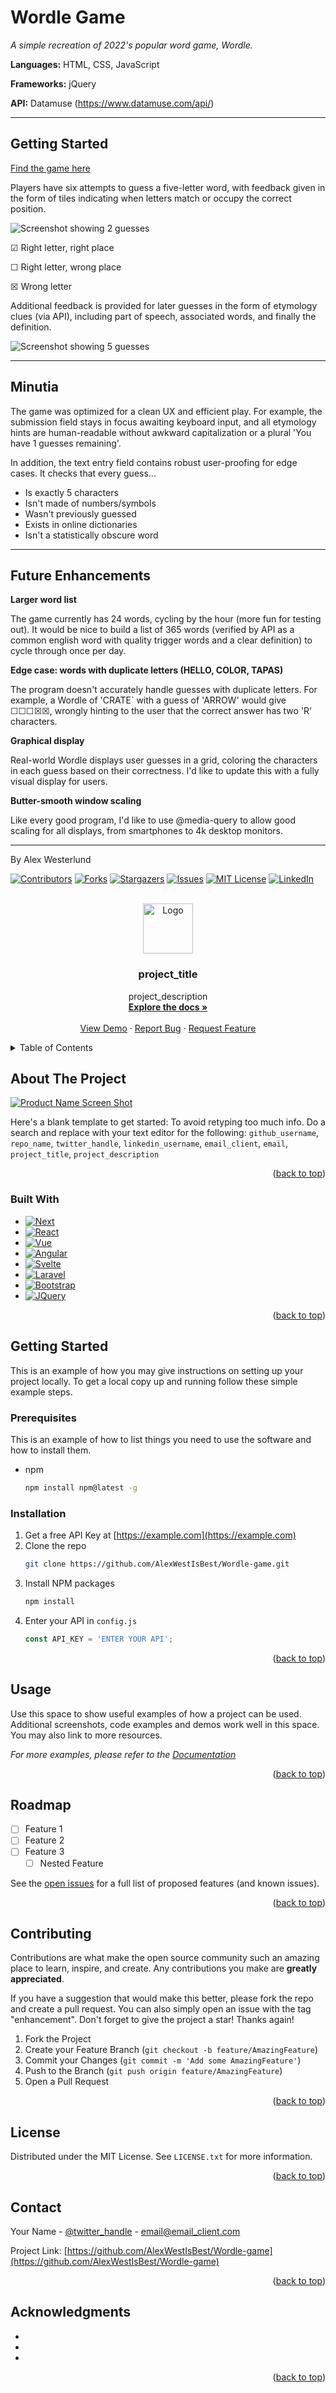 # Wordle Game

*A simple recreation of 2022's popular word game, Wordle.*

**Languages:** HTML, CSS, JavaScript

**Frameworks:** jQuery

**API:** Datamuse (https://www.datamuse.com/api/)

---

## Getting Started

[Find the game here](https://alexwestisbest.github.io/Wordle-game/)

Players have six attempts to guess a five-letter word, with feedback given in the form of tiles indicating when letters match or occupy the correct position.

![Screenshot showing 2 guesses](https://i.imgur.com/TfxK3Y1.png)

☑ Right letter, right place

☐ Right letter, wrong place

☒ Wrong letter

Additional feedback is provided for later guesses in the form of etymology clues (via API), including part of speech, associated words, and finally the definition.

![Screenshot showing 5 guesses](https://i.imgur.com/f5CgpwU.png)

---

## Minutia

The game was optimized for a clean UX and efficient play. For example, the submission field stays in focus awaiting keyboard input, and all etymology hints are human-readable without awkward capitalization or a plural 'You have 1 guesses remaining'.

In addition, the text entry field contains robust user-proofing for edge cases. It checks that every guess...

- Is exactly 5 characters
- Isn't made of numbers/symbols
- Wasn't previously guessed
- Exists in online dictionaries
- Isn't a statistically obscure word

---

## Future Enhancements

**Larger word list**

The game currently has 24 words, cycling by the hour (more fun for testing out). It would be nice to build a list of 365 words (verified by API as a common english word with quality trigger words and a clear definition) to cycle through once per day.

**Edge case: words with duplicate letters (HELLO, COLOR, TAPAS)**

The program doesn't accurately handle guesses with duplicate letters. For example, a Wordle of 'CRATE` with a guess of 'ARROW' would give ☐☐☐☒☒, wrongly hinting to the user that the correct answer has two 'R' characters.

**Graphical display**

Real-world Wordle displays user guesses in a grid, coloring the characters in each guess based on their correctness. I'd like to update this with a fully visual display for users.

**Butter-smooth window scaling**

Like every good program, I'd like to use @media-query to allow good scaling for all displays, from smartphones to 4k desktop monitors.

---

By Alex Westerlund






[![Contributors][contributors-shield]][contributors-url]
[![Forks][forks-shield]][forks-url]
[![Stargazers][stars-shield]][stars-url]
[![Issues][issues-shield]][issues-url]
[![MIT License][license-shield]][license-url]
[![LinkedIn][linkedin-shield]][linkedin-url]



<!-- PROJECT LOGO -->
<br />
<div align="center">
  <a href="https://github.com/AlexWestIsBest/Wordle-game">
    <img src="images/logo.png" alt="Logo" width="80" height="80">
  </a>

<h3 align="center">project_title</h3>

  <p align="center">
    project_description
    <br />
    <a href="https://github.com/AlexWestIsBest/Wordle-game"><strong>Explore the docs »</strong></a>
    <br />
    <br />
    <a href="https://github.com/AlexWestIsBest/Wordle-game">View Demo</a>
    ·
    <a href="https://github.com/AlexWestIsBest/Wordle-game/issues">Report Bug</a>
    ·
    <a href="https://github.com/AlexWestIsBest/Wordle-game/issues">Request Feature</a>
  </p>
</div>



<!-- TABLE OF CONTENTS -->
<details>
  <summary>Table of Contents</summary>
  <ol>
    <li>
      <a href="#about-the-project">About The Project</a>
      <ul>
        <li><a href="#built-with">Built With</a></li>
      </ul>
    </li>
    <li>
      <a href="#getting-started">Getting Started</a>
      <ul>
        <li><a href="#prerequisites">Prerequisites</a></li>
        <li><a href="#installation">Installation</a></li>
      </ul>
    </li>
    <li><a href="#usage">Usage</a></li>
    <li><a href="#roadmap">Roadmap</a></li>
    <li><a href="#contributing">Contributing</a></li>
    <li><a href="#license">License</a></li>
    <li><a href="#contact">Contact</a></li>
    <li><a href="#acknowledgments">Acknowledgments</a></li>
  </ol>
</details>



<!-- ABOUT THE PROJECT -->
## About The Project

[![Product Name Screen Shot][product-screenshot]](https://example.com)

Here's a blank template to get started: To avoid retyping too much info. Do a search and replace with your text editor for the following: `github_username`, `repo_name`, `twitter_handle`, `linkedin_username`, `email_client`, `email`, `project_title`, `project_description`

<p align="right">(<a href="#readme-top">back to top</a>)</p>



### Built With

* [![Next][Next.js]][Next-url]
* [![React][React.js]][React-url]
* [![Vue][Vue.js]][Vue-url]
* [![Angular][Angular.io]][Angular-url]
* [![Svelte][Svelte.dev]][Svelte-url]
* [![Laravel][Laravel.com]][Laravel-url]
* [![Bootstrap][Bootstrap.com]][Bootstrap-url]
* [![JQuery][JQuery.com]][JQuery-url]

<p align="right">(<a href="#readme-top">back to top</a>)</p>



<!-- GETTING STARTED -->
## Getting Started

This is an example of how you may give instructions on setting up your project locally.
To get a local copy up and running follow these simple example steps.

### Prerequisites

This is an example of how to list things you need to use the software and how to install them.
* npm
  ```sh
  npm install npm@latest -g
  ```

### Installation

1. Get a free API Key at [https://example.com](https://example.com)
2. Clone the repo
   ```sh
   git clone https://github.com/AlexWestIsBest/Wordle-game.git
   ```
3. Install NPM packages
   ```sh
   npm install
   ```
4. Enter your API in `config.js`
   ```js
   const API_KEY = 'ENTER YOUR API';
   ```

<p align="right">(<a href="#readme-top">back to top</a>)</p>



<!-- USAGE EXAMPLES -->
## Usage

Use this space to show useful examples of how a project can be used. Additional screenshots, code examples and demos work well in this space. You may also link to more resources.

_For more examples, please refer to the [Documentation](https://example.com)_

<p align="right">(<a href="#readme-top">back to top</a>)</p>



<!-- ROADMAP -->
## Roadmap

- [ ] Feature 1
- [ ] Feature 2
- [ ] Feature 3
    - [ ] Nested Feature

See the [open issues](https://github.com/AlexWestIsBest/Wordle-game/issues) for a full list of proposed features (and known issues).

<p align="right">(<a href="#readme-top">back to top</a>)</p>



<!-- CONTRIBUTING -->
## Contributing

Contributions are what make the open source community such an amazing place to learn, inspire, and create. Any contributions you make are **greatly appreciated**.

If you have a suggestion that would make this better, please fork the repo and create a pull request. You can also simply open an issue with the tag "enhancement".
Don't forget to give the project a star! Thanks again!

1. Fork the Project
2. Create your Feature Branch (`git checkout -b feature/AmazingFeature`)
3. Commit your Changes (`git commit -m 'Add some AmazingFeature'`)
4. Push to the Branch (`git push origin feature/AmazingFeature`)
5. Open a Pull Request

<p align="right">(<a href="#readme-top">back to top</a>)</p>



<!-- LICENSE -->
## License

Distributed under the MIT License. See `LICENSE.txt` for more information.

<p align="right">(<a href="#readme-top">back to top</a>)</p>



<!-- CONTACT -->
## Contact

Your Name - [@twitter_handle](https://twitter.com/twitter_handle) - email@email_client.com

Project Link: [https://github.com/AlexWestIsBest/Wordle-game](https://github.com/AlexWestIsBest/Wordle-game)

<p align="right">(<a href="#readme-top">back to top</a>)</p>



<!-- ACKNOWLEDGMENTS -->
## Acknowledgments

* []()
* []()
* []()

<p align="right">(<a href="#readme-top">back to top</a>)</p>



<!-- MARKDOWN LINKS & IMAGES -->
<!-- https://www.markdownguide.org/basic-syntax/#reference-style-links -->
[contributors-shield]: https://img.shields.io/github/contributors/AlexWestIsBest/Wordle-game.svg?style=for-the-badge
[contributors-url]: https://github.com/AlexWestIsBest/Wordle-game/graphs/contributors
[forks-shield]: https://img.shields.io/github/forks/AlexWestIsBest/Wordle-game.svg?style=for-the-badge
[forks-url]: https://github.com/AlexWestIsBest/Wordle-game/network/members
[stars-shield]: https://img.shields.io/github/stars/AlexWestIsBest/Wordle-game.svg?style=for-the-badge
[stars-url]: https://github.com/AlexWestIsBest/Wordle-game/stargazers
[issues-shield]: https://img.shields.io/github/issues/AlexWestIsBest/Wordle-game.svg?style=for-the-badge
[issues-url]: https://github.com/AlexWestIsBest/Wordle-game/issues
[license-shield]: https://img.shields.io/github/license/AlexWestIsBest/Wordle-game.svg?style=for-the-badge
[license-url]: https://github.com/AlexWestIsBest/Wordle-game/blob/master/LICENSE.txt
[linkedin-shield]: https://img.shields.io/badge/-LinkedIn-black.svg?style=for-the-badge&logo=linkedin&colorB=555
[linkedin-url]: https://linkedin.com/in/linkedin_username
[product-screenshot]: images/screenshot.png
[Next.js]: https://img.shields.io/badge/next.js-000000?style=for-the-badge&logo=nextdotjs&logoColor=white
[Next-url]: https://nextjs.org/
[React.js]: https://img.shields.io/badge/React-20232A?style=for-the-badge&logo=react&logoColor=61DAFB
[React-url]: https://reactjs.org/
[Vue.js]: https://img.shields.io/badge/Vue.js-35495E?style=for-the-badge&logo=vuedotjs&logoColor=4FC08D
[Vue-url]: https://vuejs.org/
[Angular.io]: https://img.shields.io/badge/Angular-DD0031?style=for-the-badge&logo=angular&logoColor=white
[Angular-url]: https://angular.io/
[Svelte.dev]: https://img.shields.io/badge/Svelte-4A4A55?style=for-the-badge&logo=svelte&logoColor=FF3E00
[Svelte-url]: https://svelte.dev/
[Laravel.com]: https://img.shields.io/badge/Laravel-FF2D20?style=for-the-badge&logo=laravel&logoColor=white
[Laravel-url]: https://laravel.com
[Bootstrap.com]: https://img.shields.io/badge/Bootstrap-563D7C?style=for-the-badge&logo=bootstrap&logoColor=white
[Bootstrap-url]: https://getbootstrap.com
[JQuery.com]: https://img.shields.io/badge/jQuery-0769AD?style=for-the-badge&logo=jquery&logoColor=white
[JQuery-url]: https://jquery.com 
